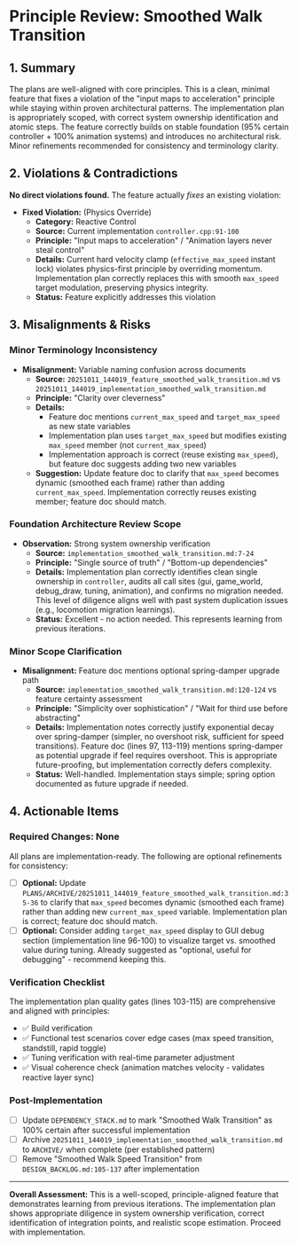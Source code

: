 # Principle Review: Smoothed Walk Transition

## 1. Summary

The plans are well-aligned with core principles. This is a clean, minimal feature that fixes a violation of the "input maps to acceleration" principle while staying within proven architectural patterns. The implementation plan is appropriately scoped, with correct system ownership identification and atomic steps. The feature correctly builds on stable foundation (95% certain controller + 100% animation systems) and introduces no architectural risk. Minor refinements recommended for consistency and terminology clarity.

## 2. Violations & Contradictions

**No direct violations found.** The feature actually *fixes* an existing violation:

- **Fixed Violation:** (Physics Override)
  - **Category:** Reactive Control
  - **Source:** Current implementation `controller.cpp:91-100`
  - **Principle:** "Input maps to acceleration" / "Animation layers never steal control"
  - **Details:** Current hard velocity clamp (`effective_max_speed` instant lock) violates physics-first principle by overriding momentum. Implementation plan correctly replaces this with smooth `max_speed` target modulation, preserving physics integrity.
  - **Status:** Feature explicitly addresses this violation

## 3. Misalignments & Risks

### Minor Terminology Inconsistency

- **Misalignment:** Variable naming confusion across documents
  - **Source:** `20251011_144019_feature_smoothed_walk_transition.md` vs `20251011_144019_implementation_smoothed_walk_transition.md`
  - **Principle:** "Clarity over cleverness"
  - **Details:**
    - Feature doc mentions `current_max_speed` and `target_max_speed` as new state variables
    - Implementation plan uses `target_max_speed` but modifies existing `max_speed` member (not `current_max_speed`)
    - Implementation approach is correct (reuse existing `max_speed`), but feature doc suggests adding two new variables
  - **Suggestion:** Update feature doc to clarify that `max_speed` becomes dynamic (smoothed each frame) rather than adding `current_max_speed`. Implementation correctly reuses existing member; feature doc should match.

### Foundation Architecture Review Scope

- **Observation:** Strong system ownership verification
  - **Source:** `implementation_smoothed_walk_transition.md:7-24`
  - **Principle:** "Single source of truth" / "Bottom-up dependencies"
  - **Details:** Implementation plan correctly identifies clean single ownership in `controller`, audits all call sites (gui, game_world, debug_draw, tuning, animation), and confirms no migration needed. This level of diligence aligns well with past system duplication issues (e.g., locomotion migration learnings).
  - **Status:** Excellent - no action needed. This represents learning from previous iterations.

### Minor Scope Clarification

- **Misalignment:** Feature doc mentions optional spring-damper upgrade path
  - **Source:** `implementation_smoothed_walk_transition.md:120-124` vs feature certainty assessment
  - **Principle:** "Simplicity over sophistication" / "Wait for third use before abstracting"
  - **Details:** Implementation notes correctly justify exponential decay over spring-damper (simpler, no overshoot risk, sufficient for speed transitions). Feature doc (lines 97, 113-119) mentions spring-damper as potential upgrade if feel requires overshoot. This is appropriate future-proofing, but implementation correctly defers complexity.
  - **Status:** Well-handled. Implementation stays simple; spring option documented as future upgrade if needed.

## 4. Actionable Items

### Required Changes: None

All plans are implementation-ready. The following are optional refinements for consistency:

- [ ] **Optional:** Update `PLANS/ARCHIVE/20251011_144019_feature_smoothed_walk_transition.md:35-36` to clarify that `max_speed` becomes dynamic (smoothed each frame) rather than adding new `current_max_speed` variable. Implementation plan is correct; feature doc should match.
- [ ] **Optional:** Consider adding `target_max_speed` display to GUI debug section (implementation line 96-100) to visualize target vs. smoothed value during tuning. Already suggested as "optional, useful for debugging" - recommend keeping this.

### Verification Checklist

The implementation plan quality gates (lines 103-115) are comprehensive and aligned with principles:

- ✅ Build verification
- ✅ Functional test scenarios cover edge cases (max speed transition, standstill, rapid toggle)
- ✅ Tuning verification with real-time parameter adjustment
- ✅ Visual coherence check (animation matches velocity - validates reactive layer sync)

### Post-Implementation

- [ ] Update `DEPENDENCY_STACK.md` to mark "Smoothed Walk Transition" as 100% certain after successful implementation
- [ ] Archive `20251011_144019_implementation_smoothed_walk_transition.md` to `ARCHIVE/` when complete (per established pattern)
- [ ] Remove "Smoothed Walk Speed Transition" from `DESIGN_BACKLOG.md:105-137` after implementation

---

**Overall Assessment:** This is a well-scoped, principle-aligned feature that demonstrates learning from previous iterations. The implementation plan shows appropriate diligence in system ownership verification, correct identification of integration points, and realistic scope estimation. Proceed with implementation.
